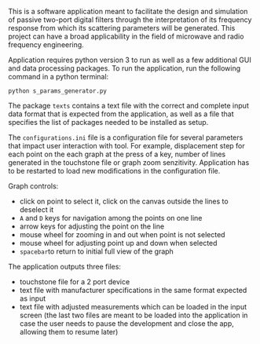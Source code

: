 This is a software application meant to facilitate the design and simulation of passive two-port digital filters through the interpretation of its frequency response from which its scattering parameters will be generated. This project can have a broad applicability in the field of microwave and radio frequency engineering.

Application requires python version 3 to run as well as a few additional GUI and data processing packages. To run the application, run the following command in a python terminal:

`python s_params_generator.py`

The package `texts` contains a text file with the correct and complete input data format that is expected from the application, as well as a file that specifies the list of packages needed to be installed as setup. 

The `configurations.ini` file is a configuration file for several parameters that impact user interaction with tool. For example, displacement step for each point on the each graph at the press of a key, number of lines generated in the touchstone file or graph zoom senzitivity. Application has to be restarted to load new modifications in the configuration file. 

Graph controls: 
* click on point to select it, click on the canvas outside the lines to deselect it
* `A` and `D` keys for navigation among the points on one line
* arrow keys for adjusting the point on the line
* mouse wheel for zooming in and out when point is not selected
* mouse wheel for adjusting point up and down when selected
* `spacebar`to return to initial full view of the graph

The application outputs three files:
* touchstone file for a 2 port device
* text file with manufacturer specifications in the same format expected as input
* text file with adjusted measurements which can be loaded in the input screen
(the last two files are meant to be loaded into the application in case the user needs to pause the development and close the app, allowing them to resume later)
